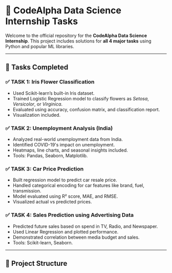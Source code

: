 # 🚀 CodeAlpha Data Science Internship Tasks

Welcome to the official repository for the **CodeAlpha Data Science Internship**. This project includes solutions for **all 4 major tasks** using Python and popular ML libraries.

---

## 📌 Tasks Completed

### ✅ TASK 1: Iris Flower Classification
- Used Scikit-learn’s built-in Iris dataset.
- Trained Logistic Regression model to classify flowers as *Setosa*, *Versicolor*, or *Virginica*.
- Evaluated using accuracy, confusion matrix, and classification report.
- Visualization included.

### ✅ TASK 2: Unemployment Analysis (India)
- Analyzed real-world unemployment data from India.
- Identified COVID-19's impact on unemployment.
- Heatmaps, line charts, and seasonal insights included.
- Tools: Pandas, Seaborn, Matplotlib.

### ✅ TASK 3: Car Price Prediction
- Built regression model to predict car resale price.
- Handled categorical encoding for car features like brand, fuel, transmission.
- Model evaluated using R² score, MAE, and RMSE.
- Visualized actual vs predicted prices.

### ✅ TASK 4: Sales Prediction using Advertising Data
- Predicted future sales based on spend in TV, Radio, and Newspaper.
- Used Linear Regression and plotted performance.
- Demonstrated correlation between media budget and sales.
- Tools: Scikit-learn, Seaborn.

---

## 📁 Project Structure

